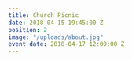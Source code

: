 ```yaml
---
title: Church Picnic
date: 2018-04-15 19:45:00 Z
position: 2
image: "/uploads/about.jpg"
event date: 2018-04-17 12:00:00 Z
---
```

